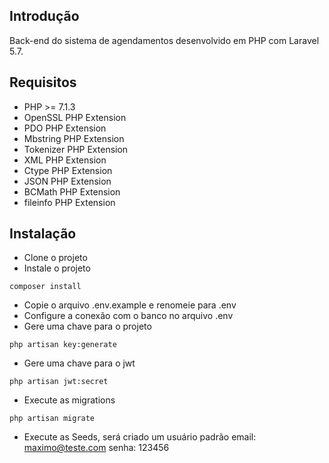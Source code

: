 ## Introdução
Back-end do sistema de agendamentos desenvolvido em PHP com Laravel 5.7.

## Requisitos
- PHP >= 7.1.3
- OpenSSL PHP Extension
- PDO PHP Extension
- Mbstring PHP Extension
- Tokenizer PHP Extension
- XML PHP Extension
- Ctype PHP Extension
- JSON PHP Extension
- BCMath PHP Extension
- fileinfo PHP Extension

## Instalação
- Clone o projeto
- Instale o projeto
```
composer install
```
- Copie o arquivo .env.example e renomeie para .env
- Configure a conexão com o banco no arquivo .env
- Gere uma chave para o projeto
```
php artisan key:generate
```
- Gere uma chave para o jwt
```
php artisan jwt:secret
```
- Execute as migrations
```
php artisan migrate
```
- Execute as Seeds, será criado um usuário padrão
email: maximo@teste.com
senha: 123456
